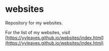 # websites
Repository for my websites.

For the list of my websites, visit [https://yyleaves.github.io/websites/index.html](https://yyleaves.github.io/websites/index.html)